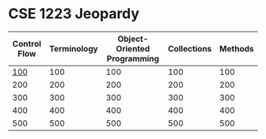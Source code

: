 # CSE 1223 Jeopardy

| Control Flow | Terminology | Object-Oriented Programming | Collections | Methods |
| ------------ | ----------- | --------------------------- | ----------- | ------- |
| [100][1]          | 100         | 100                         | 100         | 100     |
| 200          | 200         | 200                         | 200         | 200     |
| 300          | 300         | 300                         | 300         | 300     |
| 400          | 400         | 400                         | 400         | 400     |
| 500          | 500         | 500                         | 500         | 500     |

[1]: control-flow/100.md
